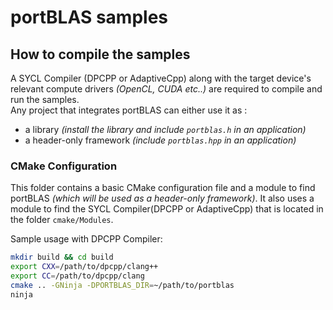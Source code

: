portBLAS samples
===

## How to compile the samples
A SYCL Compiler (DPCPP or AdaptiveCpp) along with the target device's 
relevant compute drivers *(OpenCL, CUDA etc..)* are required to compile and 
run the samples.   
Any project that integrates portBLAS can either use it as :
  * a library *(install the library and include `portblas.h` in an application)*
  * a header-only framework *(include `portblas.hpp` in an application)*

### CMake Configuration

This folder contains a basic CMake configuration file and a module to find
portBLAS *(which will be used as a header-only framework)*. It also uses a module
to find the SYCL Compiler(DPCPP or AdaptiveCpp) that is 
located in the folder `cmake/Modules`.

Sample usage with DPCPP Compiler: 

```bash
mkdir build && cd build
export CXX=/path/to/dpcpp/clang++
export CC=/path/to/dpcpp/clang
cmake .. -GNinja -DPORTBLAS_DIR=~/path/to/portblas
ninja
```
